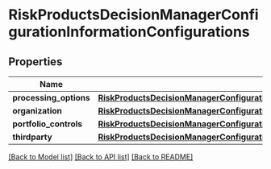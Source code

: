 # RiskProductsDecisionManagerConfigurationInformationConfigurations

## Properties
Name | Type | Description | Notes
------------ | ------------- | ------------- | -------------
**processing_options** | [**RiskProductsDecisionManagerConfigurationInformationConfigurationsProcessingOptions**](RiskProductsDecisionManagerConfigurationInformationConfigurationsProcessingOptions.md) |  | [optional] 
**organization** | [**RiskProductsDecisionManagerConfigurationInformationConfigurationsOrganization**](RiskProductsDecisionManagerConfigurationInformationConfigurationsOrganization.md) |  | [optional] 
**portfolio_controls** | [**RiskProductsDecisionManagerConfigurationInformationConfigurationsPortfolioControls**](RiskProductsDecisionManagerConfigurationInformationConfigurationsPortfolioControls.md) |  | [optional] 
**thirdparty** | [**RiskProductsDecisionManagerConfigurationInformationConfigurationsThirdparty**](RiskProductsDecisionManagerConfigurationInformationConfigurationsThirdparty.md) |  | [optional] 

[[Back to Model list]](../README.md#documentation-for-models) [[Back to API list]](../README.md#documentation-for-api-endpoints) [[Back to README]](../README.md)


